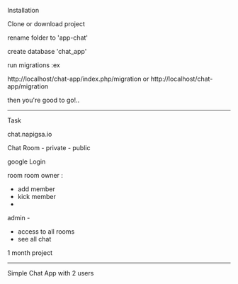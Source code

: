 Installation

Clone or download project

rename folder to  'app-chat'

create database   'chat_app'

run migrations :ex

http://localhost/chat-app/index.php/migration
or
http://localhost/chat-app/migration

then you're good to go!..



*******************
Task

chat.napigsa.io

Chat Room - private - public

google Login

room
room owner :
  - add member
  - kick member
  - 

admin - 
 - access to all rooms
 - see all chat



1 month project

************
Simple Chat App with 2 users
